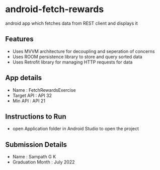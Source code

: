 # android-fetch-rewards
android app which fetches data from REST client and displays it

## Features
- Uses MVVM architecture for decoupling and seperation of concerns
- Uses ROOM persistence library to store and query sorted data
- Uses Retrofit library for managing HTTP requests for data

## App details
- Name          : FetchRewardsExercise
- Target API    : API 32
- Min API       : API 21

## Instructions to Run
- open Application folder in Android Studio to open the project

## Submission Details
- Name : Sampath G K
- Graduation Month : July 2022

